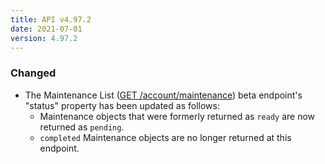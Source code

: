 ```yaml
---
title: API v4.97.2
date: 2021-07-01
version: 4.97.2
---
```


### Changed

- The Maintenance List ([GET /account/maintenance](/docs/api/account/#maintenance-list)) beta endpoint's "status" property has been updated as follows:
    - Maintenance objects that were formerly returned as `ready` are now returned as `pending`.
    - `completed` Maintenance objects are no longer returned at this endpoint.